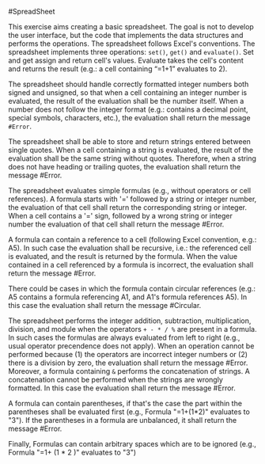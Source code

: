 #SpreadSheet

This exercise aims creating a basic spreadsheet. The goal is not to develop the user interface, but the code that implements the data structures and performs the operations. The spreadsheet follows Excel's conventions. The spreadsheet implements three operations: `set()`, `get()` and `evaluate()`. Set and get assign and return cell's values. Evaluate takes the cell's content and returns the result (e.g.: a cell containing “=1+1” evaluates to 2).

The spreadsheet should handle correctly formatted integer numbers both signed and unsigned, so that when a cell containing an integer number is evaluated, the result of the evaluation shall be the number itself.
When a number does not follow the integer format (e.g.: contains a decimal point, special symbols, characters, etc.), the evaluation shall return the message `#Error`.

The spreadsheet shall be able to store and return strings entered between single quotes. When a cell containing a string is evaluated, the result of the evaluation shall be the same string without quotes. 
Therefore, when a string does not have heading or trailing quotes, the evaluation shall return the message #Error.

The spreadsheet evaluates simple formulas (e.g., without operators or cell references). A formula starts with '=' followed by a string or integer number, the evaluation of that cell shall return the corresponding string or integer.
When a cell contains a '=' sign, followed by a wrong string or integer number the evaluation of that cell shall return the message #Error.

A formula can contain a reference to a cell (following Excel convention, e.g.: A5). In such case the evaluation shall be recursive, i.e.: the referenced cell is evaluated, and the result is returned by the formula.
When the value contained in a cell referenced by a formula is incorrect, the evaluation shall return the  message #Error.

There could be cases in which the formula contain circular references (e.g.: A5 contains a formula referencing A1, and A1's formula references A5). In this case the evaluation shall return the message #Circular.

The spreadsheet performs the integer addition, subtraction, multiplication, division, and module when the operators `+ - * / %` are present in a formula. In such cases the formulas are always evaluated from left to right (e.g., usual operator precendence does not apply). When an operation cannot be performed because (1) the operators are incorrect integer numbers or (2) there is a division by zero, the evaluation shall return the message #Error.  
Moreover, a formula containing `&` performs the concatenation of strings.
A concatenation cannot be performed when the strings are wrongly formatted. In this case the evaluation shall return the message #Error.

A formula can contain parentheses, if that's the case the part within the parentheses shall be evaluated first (e.g., Formula "=1+(1\*2)" 
evaluates to "3"). If the parentheses in a formula are unbalanced, it shall return the message #Error.

Finally, Formulas can contain arbitrary spaces which are to be ignored (e.g., Formula  "=1+ (1 \* 2 )" evaluates to "3")

